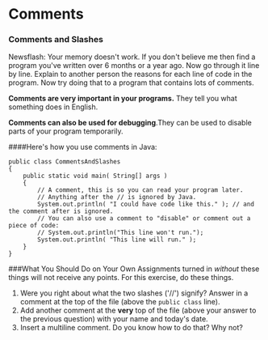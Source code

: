 # Comments

<h3>Comments and Slashes</h3>

Newsflash: Your memory doesn't work. If you don't believe me then find a program you've written over 6 months or a year ago. Now go through it line by line. Explain to another person the reasons for each line of code in the program. Now try doing that to a program that contains lots of comments.

**Comments are very important in your programs.** They tell you what something does in English.

**Comments can also be used for debugging**.They can be used to disable parts of your program temporarily. 

####Here's how you use comments in Java:
```
public class CommentsAndSlashes
{
    public static void main( String[] args )
    {
        // A comment, this is so you can read your program later.
        // Anything after the // is ignored by Java.
        System.out.println( "I could have code like this." ); // and the comment after is ignored.
        // You can also use a comment to "disable" or comment out a piece of code:
        // System.out.println("This line won't run.");
        System.out.println( "This line will run." );
    }
}
```
###What You Should Do on Your Own
Assignments turned in <em>without</em> these things will not receive any points. For this exercise, do these things.

1. Were you right about what the two slashes ('//') signify? Answer in a comment at the top of the file (above the ```public class```  line).
2. Add another comment at the **very** top of the file (above your answer to the previous question) with your name and today's date.
3. Insert a multiline comment. Do you know how to do that? Why not?